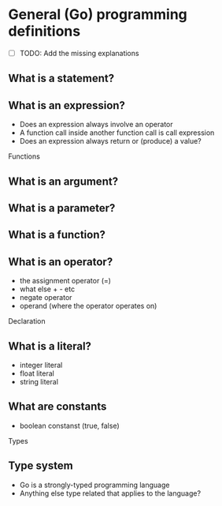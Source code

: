 # General (Go) programming definitions

- [ ] TODO: Add the missing explanations

## What is a statement?



## What is an expression?
- Does an expression always involve an operator
- A function call inside another function call is call expression
- Does an expression always return or (produce) a value?

Functions
## What is an argument?
## What is a parameter?
## What is a function?



## What is an operator?
- the assignment operator (=)
- what else + - etc
- negate operator
- operand (where the operator operates on)


Declaration
## What is a literal?
- integer literal
- float literal
- string literal

## What are constants
- boolean constanst (true, false)


Types
## Type system
- Go is a strongly-typed programming language
- Anything else type related that applies to the language?
